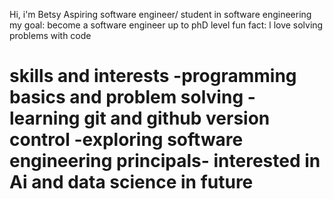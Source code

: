 Hi, i'm Betsy
Aspiring software engineer/ student in software engineering
my goal: become a software engineer up to phD level
fun fact: l love solving problems with code
# skills and interests  -programming basics and problem solving  -learning git and github version control -exploring software engineering principals- interested in Ai and data science in future

